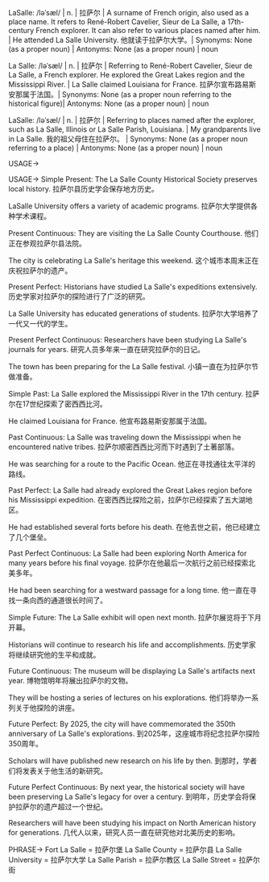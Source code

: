 LaSalle: /ləˈsæl/ | n. | 拉萨尔 |  A surname of French origin, also used as a place name.  It refers to René-Robert Cavelier, Sieur de La Salle, a 17th-century French explorer. It can also refer to various places named after him. |  He attended La Salle University. 他就读于拉萨尔大学。| Synonyms: None (as a proper noun) | Antonyms: None (as a proper noun) | noun


La Salle: /ləˈsæl/ | n. | 拉萨尔 |  Referring to René-Robert Cavelier, Sieur de La Salle, a French explorer.  He explored the Great Lakes region and the Mississippi River. | La Salle claimed Louisiana for France. 拉萨尔宣布路易斯安那属于法国。| Synonyms:  None (as a proper noun referring to the historical figure)| Antonyms: None (as a proper noun) | noun


LaSalle: /ləˈsæl/ | n. | 拉萨尔 |  Referring to places named after the explorer, such as La Salle, Illinois or La Salle Parish, Louisiana. |  My grandparents live in La Salle. 我的祖父母住在拉萨尔。 | Synonyms: None (as a proper noun referring to a place) | Antonyms: None (as a proper noun) | noun


USAGE->

USAGE->
Simple Present:
The La Salle County Historical Society preserves local history. 拉萨尔县历史学会保存地方历史。

LaSalle University offers a variety of academic programs. 拉萨尔大学提供各种学术课程。


Present Continuous:
They are visiting the La Salle County Courthouse. 他们正在参观拉萨尔县法院。

The city is celebrating La Salle's heritage this weekend.  这个城市本周末正在庆祝拉萨尔的遗产。


Present Perfect:
Historians have studied La Salle's expeditions extensively. 历史学家对拉萨尔的探险进行了广泛的研究。

La Salle University has educated generations of students. 拉萨尔大学培养了一代又一代的学生。


Present Perfect Continuous:
Researchers have been studying La Salle's journals for years. 研究人员多年来一直在研究拉萨尔的日记。

The town has been preparing for the La Salle festival. 小镇一直在为拉萨尔节做准备。


Simple Past:
La Salle explored the Mississippi River in the 17th century. 拉萨尔在17世纪探索了密西西比河。

He claimed Louisiana for France. 他宣布路易斯安那属于法国。


Past Continuous:
La Salle was traveling down the Mississippi when he encountered native tribes. 拉萨尔顺密西西比河而下时遇到了土著部落。

He was searching for a route to the Pacific Ocean. 他正在寻找通往太平洋的路线。


Past Perfect:
La Salle had already explored the Great Lakes region before his Mississippi expedition. 在密西西比探险之前，拉萨尔已经探索了五大湖地区。

He had established several forts before his death. 在他去世之前，他已经建立了几个堡垒。


Past Perfect Continuous:
La Salle had been exploring North America for many years before his final voyage. 拉萨尔在他最后一次航行之前已经探索北美多年。

He had been searching for a westward passage for a long time. 他一直在寻找一条向西的通道很长时间了。


Simple Future:
The La Salle exhibit will open next month. 拉萨尔展览将于下月开幕。

Historians will continue to research his life and accomplishments. 历史学家将继续研究他的生平和成就。


Future Continuous:
The museum will be displaying La Salle's artifacts next year. 博物馆明年将展出拉萨尔的文物。

They will be hosting a series of lectures on his explorations. 他们将举办一系列关于他探险的讲座。


Future Perfect:
By 2025, the city will have commemorated the 350th anniversary of La Salle's explorations. 到2025年，这座城市将纪念拉萨尔探险350周年。

Scholars will have published new research on his life by then. 到那时，学者们将发表关于他生活的新研究。


Future Perfect Continuous:
By next year, the historical society will have been preserving La Salle's legacy for over a century. 到明年，历史学会将保护拉萨尔的遗产超过一个世纪。

Researchers will have been studying his impact on North American history for generations. 几代人以来，研究人员一直在研究他对北美历史的影响。



PHRASE->
Fort La Salle = 拉萨尔堡
La Salle County = 拉萨尔县
La Salle University = 拉萨尔大学
La Salle Parish = 拉萨尔教区
La Salle Street = 拉萨尔街
